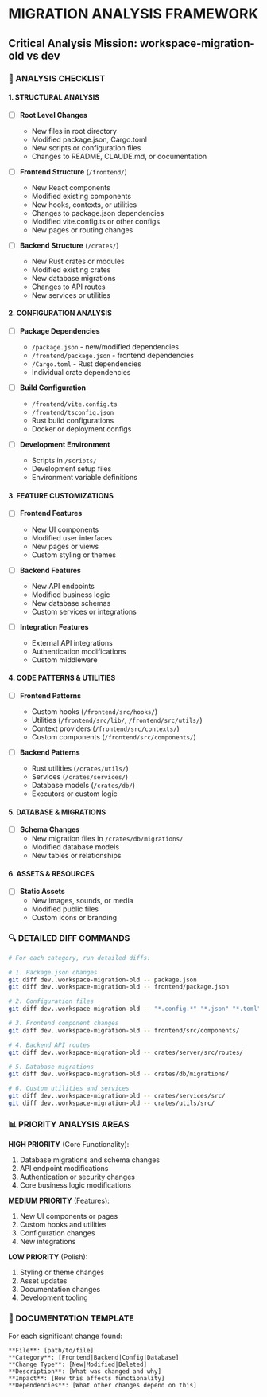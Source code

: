 # MIGRATION ANALYSIS FRAMEWORK
## Critical Analysis Mission: workspace-migration-old vs dev

### 🎯 ANALYSIS CHECKLIST

#### **1. STRUCTURAL ANALYSIS**
- [ ] **Root Level Changes**
  - New files in root directory
  - Modified package.json, Cargo.toml
  - New scripts or configuration files
  - Changes to README, CLAUDE.md, or documentation

- [ ] **Frontend Structure** (`/frontend/`)
  - New React components
  - Modified existing components
  - New hooks, contexts, or utilities
  - Changes to package.json dependencies
  - Modified vite.config.ts or other configs
  - New pages or routing changes

- [ ] **Backend Structure** (`/crates/`)
  - New Rust crates or modules
  - Modified existing crates
  - New database migrations
  - Changes to API routes
  - New services or utilities

#### **2. CONFIGURATION ANALYSIS**
- [ ] **Package Dependencies**
  - `/package.json` - new/modified dependencies
  - `/frontend/package.json` - frontend dependencies
  - `/Cargo.toml` - Rust dependencies
  - Individual crate dependencies

- [ ] **Build Configuration**
  - `/frontend/vite.config.ts`
  - `/frontend/tsconfig.json`
  - Rust build configurations
  - Docker or deployment configs

- [ ] **Development Environment**
  - Scripts in `/scripts/`
  - Development setup files
  - Environment variable definitions

#### **3. FEATURE CUSTOMIZATIONS**
- [ ] **Frontend Features**
  - New UI components
  - Modified user interfaces
  - New pages or views
  - Custom styling or themes

- [ ] **Backend Features**
  - New API endpoints
  - Modified business logic
  - New database schemas
  - Custom services or integrations

- [ ] **Integration Features**
  - External API integrations
  - Authentication modifications
  - Custom middleware

#### **4. CODE PATTERNS & UTILITIES**
- [ ] **Frontend Patterns**
  - Custom hooks (`/frontend/src/hooks/`)
  - Utilities (`/frontend/src/lib/`, `/frontend/src/utils/`)
  - Context providers (`/frontend/src/contexts/`)
  - Custom components (`/frontend/src/components/`)

- [ ] **Backend Patterns**
  - Rust utilities (`/crates/utils/`)
  - Services (`/crates/services/`)
  - Database models (`/crates/db/`)
  - Executors or custom logic

#### **5. DATABASE & MIGRATIONS**
- [ ] **Schema Changes**
  - New migration files in `/crates/db/migrations/`
  - Modified database models
  - New tables or relationships

#### **6. ASSETS & RESOURCES**
- [ ] **Static Assets**
  - New images, sounds, or media
  - Modified public files
  - Custom icons or branding

### 🔍 DETAILED DIFF COMMANDS

```bash
# For each category, run detailed diffs:

# 1. Package.json changes
git diff dev..workspace-migration-old -- package.json
git diff dev..workspace-migration-old -- frontend/package.json

# 2. Configuration files
git diff dev..workspace-migration-old -- "*.config.*" "*.json" "*.toml"

# 3. Frontend component changes
git diff dev..workspace-migration-old -- frontend/src/components/

# 4. Backend API routes
git diff dev..workspace-migration-old -- crates/server/src/routes/

# 5. Database migrations
git diff dev..workspace-migration-old -- crates/db/migrations/

# 6. Custom utilities and services
git diff dev..workspace-migration-old -- crates/services/src/
git diff dev..workspace-migration-old -- crates/utils/src/
```

### 📊 PRIORITY ANALYSIS AREAS

**HIGH PRIORITY** (Core Functionality):
1. Database migrations and schema changes
2. API endpoint modifications
3. Authentication or security changes
4. Core business logic modifications

**MEDIUM PRIORITY** (Features):
1. New UI components or pages
2. Custom hooks and utilities  
3. Configuration changes
4. New integrations

**LOW PRIORITY** (Polish):
1. Styling or theme changes
2. Asset updates
3. Documentation changes
4. Development tooling

### 📝 DOCUMENTATION TEMPLATE

For each significant change found:
```
**File**: [path/to/file]
**Category**: [Frontend|Backend|Config|Database]
**Change Type**: [New|Modified|Deleted]
**Description**: [What was changed and why]
**Impact**: [How this affects functionality]
**Dependencies**: [What other changes depend on this]
```